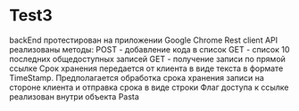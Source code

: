 # Test3

backEnd протестирован на приложении Google Chrome Rest client API
реализованы методы:
POST - добавление кода в список
GET - список 10 последних общедоступных записей
GET - получение записи по прямой ссылке
Срок хранения передается от клиента в виде текста в формате TimeStamp. 
Предполагается обработка срока хранения записи на стороне клиента и отправка срока в виде строки
Флаг доступа к ссылке реализован внутри объекта Pasta
